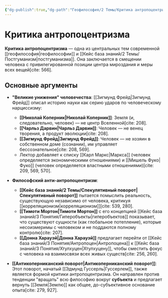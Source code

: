```yaml
---
{"dg-publish":true,"dg-path":"Геофилософия/2 Темы/Критика антропоцентризма","permalink":"/geofilosofiya/2-temy/kritika-antropoczentrizma/"}
---
```


# Критика антропоцентризма

**Критика антропоцентризма** — одна из центральных тем современной [[геофилософия\|геофилософии]] и [[Кейс база знаний/2 Темы/Постгуманизм\|постгуманизма]]. Она заключается в смещении человека с привилегированной позиции центра мироздания и меры всех вещей[cite: 566].

## Основные аргументы

- **"Великие унижения" человечества**: [[Зигмунд Фрейд\|Зигмунд Фрейд]] описал историю науки как серию ударов по человеческому нарциссизму:
    - **[[Николай Коперник\|Николай Коперник]]**: Земля (и, следовательно, человек) — не центр Вселенной[cite: 208].
    - **[[Чарльз Дарвин\|Чарльз Дарвин]]**: Человек — не венец творения, а продукт эволюции[cite: 208].
    - **[[Зигмунд Фрейд\|Зигмунд Фрейд]]**: Человек — не хозяин в собственном доме (сознании), им управляет бессознательное[cite: 208, 569].
    - Лектор добавляет к списку [[Карл Маркс\|Маркса]] (человек определяется экономическими отношениями) и [[Мишель Фуко\|Фуко]] (человек определяется властными отношениями)[cite: 209, 569, 570].

- **Философский анти-антропоцентризм**:
    - **[[Кейс база знаний/2 Темы/Спекулятивный поворот\|Спекулятивный поворот]]** пытается помыслить реальность, существующую независимо от человека, критикуя [[корреляционизм\|корреляционизм]][cite: 539, 280].
    - **[[Тимоти Мортон\|Тимоти Мортон]]** с его концепцией [[Кейс база знаний/3 Понятия/Гиперобъекты\|гиперобъектов]] показывает, что существуют сущности (как глобальное потепление), которые несоизмеримы с человеком и не поддаются полному контролю[cite: 207].
    - **[[Донна Харауэй\|Донна Харауэй]]** предлагает перейти от [[Кейс база знаний/3 Понятия/Антропоцен\|Антропоцена]] к [[Кейс база знаний/3 Понятия/Хтулхуцен\|Хтулхуцену]], чтобы сместить фокус с человека на взаимосвязи всех живых существ[cite: 256, 260].

- **[[Антикоперниканский поворот\|Антикоперниканский поворот]]**: Этот поворот, начатый [[Эдмунд Гуссерль\|Гуссерлем]], также является формой критики антропоцентризма. Он направлен против тенденции "вращать" всю философию вокруг **субъекта** и предлагает вернуть [[Земля\|Землю]] как общее, до-субъективное основание опыта[cite: 279, 927].

